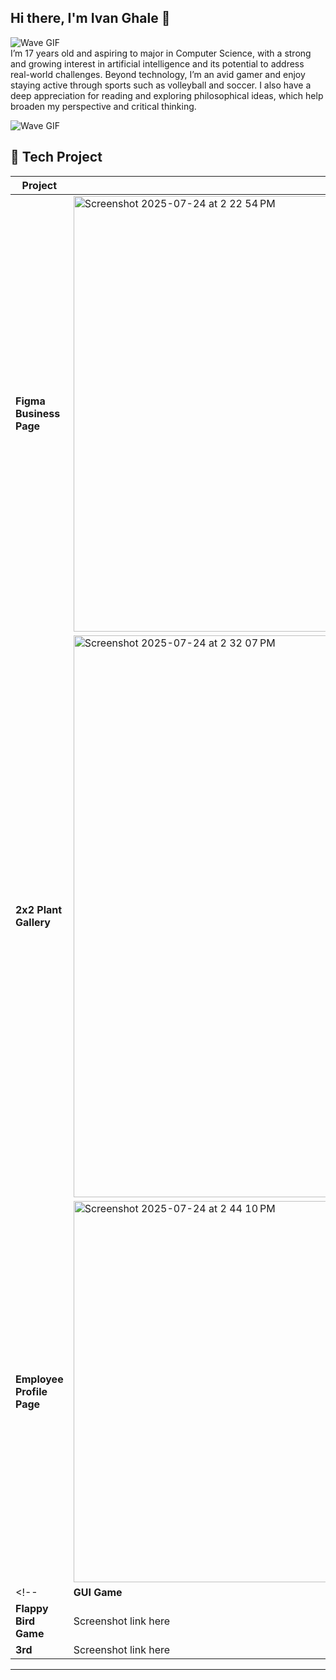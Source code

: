 ## Hi there, I'm Ivan Ghale 👋
![Wave GIF](https://media.tenor.com/FEIo6vWVIOMAAAAi/hi.gif)
<br>
I’m 17 years old and aspiring to major in Computer Science, with a strong and growing interest in artificial intelligence and its potential to address real-world challenges. Beyond technology, I’m an avid gamer and enjoy staying active through sports such as volleyball and soccer. I also have a deep appreciation for reading and exploring philosophical ideas, which help broaden my perspective and critical thinking.


![Wave GIF](https://media1.tenor.com/m/Bpbu2-YNL6cAAAAC/hacker-pupper-dog.gif) <br>

## 🔧 Tech Project

| Project | Screenshot |
|---------|------------|
| **Figma Business Page** | <img width="583" height="697" alt="Screenshot 2025-07-24 at 2 22 54 PM" src="https://github.com/user-attachments/assets/d7e4f029-f551-4a4f-b04c-3e9d57f08eef" /> |
| **2x2 Plant Gallery** | <img width="1231" height="899" alt="Screenshot 2025-07-24 at 2 32 07 PM" src="https://github.com/user-attachments/assets/b0d2a4d3-c917-43c7-864a-8c64d056bdde" /> |
| **Employee Profile Page** | <img width="1403" height="610" alt="Screenshot 2025-07-24 at 2 44 10 PM" src="https://github.com/user-attachments/assets/80b38e62-2a24-4a3b-b41b-1c8f0ac48011" /> |
<!--| **GUI Game** | Screenshot link here |
| **Flappy Bird Game** | Screenshot link here |
| **3rd** | Screenshot link here | -->

---


<!--
**SuperzGit/SuperzGit** is a ✨ _special_ ✨ repository because its `README.md` (this file) appears on your GitHub profile.

Here are some ideas to get you started:

- 🔭 I’m currently working on ...
- 🌱 I’m currently learning ...
- 👯 I’m looking to collaborate on ...
- 🤔 I’m looking for help with ...
- 💬 Ask me about ...
- 📫 How to reach me: ...
- 😄 Pronouns: ...
- ⚡ Fun fact: ...
-->
